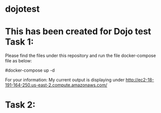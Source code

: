 # dojotest
This has been created for Dojo test
Task 1:
=======

Please find the files under this repository and run the file docker-compose file as below:

#docker-compose up -d

For your information: My current output is displaying under http://ec2-18-191-164-250.us-east-2.compute.amazonaws.com/

Task 2:
=======

